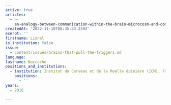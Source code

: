 ```yaml
---
active: true
articles:
  - >-
    an-analogy-between-communication-within-the-brain-microcosm-and-communication-within-the-societal-macrocosm
createdAt: '2022-11-10T08:35:33.259Z'
exerpt: ''
firstname: Lionel
is_institution: false
issue:
  - content/issues/brains-that-pull-the-triggers.md
language:
lastname: Naccache
positions_and_institutions:
  - institution: Institut du Cerveau et de la Moelle épinière (ICM), France
    positions:
      - ''
years:
  - 2016

---
```

